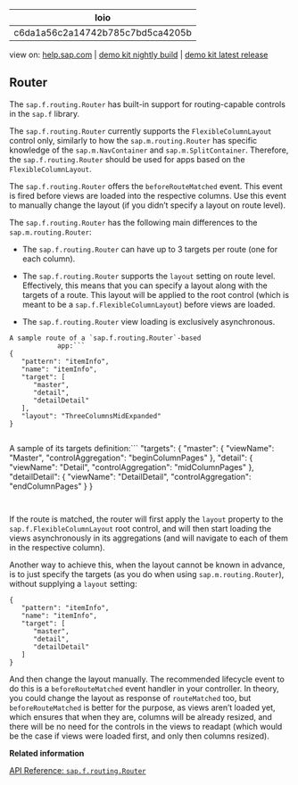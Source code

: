 | loio |
| -----|
| c6da1a56c2a14742b785c7bd5ca4205b |

<div id="loio">

view on: [help.sap.com](https://help.sap.com/viewer/DRAFT/3237636b137e43519a20ad5513c49ccb/latest/en-US/c6da1a56c2a14742b785c7bd5ca4205b.html) | [demo kit nightly build](https://openui5nightly.hana.ondemand.com/#/topic/c6da1a56c2a14742b785c7bd5ca4205b) | [demo kit latest release](https://openui5.hana.ondemand.com/#/topic/c6da1a56c2a14742b785c7bd5ca4205b)</div>
<!-- loioc6da1a56c2a14742b785c7bd5ca4205b -->

## Router

The `sap.f.routing.Router` has built-in support for routing-capable controls in the `sap.f` library.

The `sap.f.routing.Router` currently supports the `FlexibleColumnLayout` control only, similarly to how the `sap.m.routing.Router` has specific knowledge of the `sap.m.NavContainer` and `sap.m.SplitContainer`. Therefore, the `sap.f.routing.Router` should be used for apps based on the `FlexibleColumnLayout`.

The `sap.f.routing.Router` offers the `beforeRouteMatched` event. This event is fired before views are loaded into the respective columns. Use this event to manually change the layout \(if you didn’t specify a layout on route level\).

The `sap.f.routing.Router` has the following main differences to the `sap.m.routing.Router`:

-   The `sap.f.routing.Router` can have up to 3 targets per route \(one for each column\).

-   The `sap.f.routing.Router` supports the `layout` setting on route level. Effectively, this means that you can specify a layout along with the targets of a route. This layout will be applied to the root control \(which is meant to be a `sap.f.FlexibleColumnLayout`\) before views are loaded.

-   The `sap.f.routing.Router` view loading is exclusively asynchronous.


```
A sample route of a `sap.f.routing.Router`-based
			app:```
{
   "pattern": "itemInfo",
   "name": "itemInfo",
   "target": [
      "master",
      "detail",
      "detailDetail"
   ],
   "layout": "ThreeColumnsMidExpanded"
}
```


```

```
A sample of its targets
			definition:```
"targets": {
   "master": {
      "viewName": "Master",
      "controlAggregation": "beginColumnPages"
   },
   "detail": {
      "viewName": "Detail",
      "controlAggregation": "midColumnPages"
   },
   "detailDetail": {
      "viewName": "DetailDetail",
      "controlAggregation": "endColumnPages"
   }
}

```


```

If the route is matched, the router will first apply the `layout` property to the `sap.f.FlexibleColumnLayout` root control, and will then start loading the views asynchronously in its aggregations \(and will navigate to each of them in the respective column\).

Another way to achieve this, when the layout cannot be known in advance, is to just specify the targets \(as you do when using `sap.m.routing.Router`\), without supplying a `layout` setting:

```
{
   "pattern": "itemInfo",
   "name": "itemInfo",
   "target": [
      "master",
      "detail",
      "detailDetail"
   ]
}

```

And then change the layout manually. The recommended lifecycle event to do this is a `beforeRouteMatched` event handler in your controller. In theory, you could change the layout as response of `routeMatched` too, but `beforeRouteMatched` is better for the purpose, as views aren’t loaded yet, which ensures that when they are, columns will be already resized, and there will be no need for the controls in the views to readapt \(which would be the case if views were loaded first, and only then columns resized\).

**Related information**  


[API Reference: `sap.f.routing.Router`](https://openui5.hana.ondemand.com/#docs/api/symbols/sap.f.routing.Router.html)


